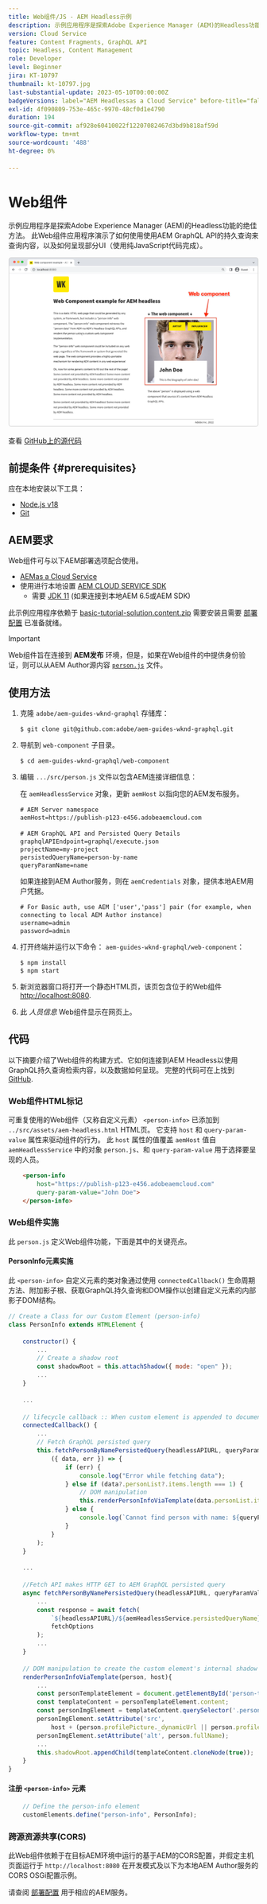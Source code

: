 ```yaml
---
title: Web组件/JS - AEM Headless示例
description: 示例应用程序是探索Adobe Experience Manager (AEM)的Headless功能的绝佳方法。 此Web组件/JS应用程序演示了如何通过AEM GraphQL API，使用持久化查询来查询内容。
version: Cloud Service
feature: Content Fragments, GraphQL API
topic: Headless, Content Management
role: Developer
level: Beginner
jira: KT-10797
thumbnail: kt-10797.jpg
last-substantial-update: 2023-05-10T00:00:00Z
badgeVersions: label="AEM Headlessas a Cloud Service" before-title="false"
exl-id: 4f090809-753e-465c-9970-48cf0d1e4790
duration: 194
source-git-commit: af928e60410022f12207082467d3bd9b818af59d
workflow-type: tm+mt
source-wordcount: '488'
ht-degree: 0%

---
```


# Web组件

示例应用程序是探索Adobe Experience Manager (AEM)的Headless功能的绝佳方法。 此Web组件应用程序演示了如何使用使用AEM GraphQL API的持久查询来查询内容，以及如何呈现部分UI（使用纯JavaScript代码完成）。

![带有AEM Headless的Web组件](./assets/web-component/web-component.png)

查看 [GitHub上的源代码](https://github.com/adobe/aem-guides-wknd-graphql/tree/main/web-component)

## 前提条件 {#prerequisites}

应在本地安装以下工具：

+ [Node.js v18](https://nodejs.org/en/)
+ [Git](https://git-scm.com/)

## AEM要求

Web组件可与以下AEM部署选项配合使用。

+ [AEMas a Cloud Service](https://experienceleague.adobe.com/docs/experience-manager-cloud-service/content/implementing/deploying/overview.html)
+ 使用进行本地设置 [AEM CLOUD SERVICE SDK](https://experienceleague.adobe.com/docs/experience-manager-learn/cloud-service/local-development-environment-set-up/overview.html?lang=zh-Hans)
   + 需要 [JDK 11](https://experience.adobe.com/#/downloads/content/software-distribution/en/general.html?1_group.propertyvalues.property=.%2Fjcr%3Acontent%2Fmetadata%2Fdc%3AsoftwareType&amp;1_group.propertyvalues.operation=equals&amp;1_group.propertyvalues.0_values=software-type%3Atooling&amp;fulltext=Oracle%7E+JDK%7E+11%7E&amp;orderby=%40jcr%3Acontent%2Fjcr%3AlastModified&amp;orderby.sort=desc&amp;layout=list&amp;p=list&amp;p.offset=limit&amp;p.offset=0&amp;p.limit=14444) (如果连接到本地AEM 6.5或AEM SDK)

此示例应用程序依赖于 [basic-tutorial-solution.content.zip](../multi-step/assets/explore-graphql-api/basic-tutorial-solution.content.zip) 需要安装且需要 [部署配置](../deployment/web-component.md) 已准备就绪。


>[!IMPORTANT]
>
>Web组件旨在连接到 __AEM发布__ 环境，但是，如果在Web组件的中提供身份验证，则可以从AEM Author源内容 [`person.js`](https://github.com/adobe/aem-guides-wknd-graphql/blob/main/web-component/src/person.js#L11) 文件。

## 使用方法

1. 克隆 `adobe/aem-guides-wknd-graphql` 存储库：

   ```shell
   $ git clone git@github.com:adobe/aem-guides-wknd-graphql.git
   ```

1. 导航到 `web-component` 子目录。

   ```shell
   $ cd aem-guides-wknd-graphql/web-component
   ```

1. 编辑 `.../src/person.js` 文件以包含AEM连接详细信息：

   在 `aemHeadlessService` 对象，更新 `aemHost` 以指向您的AEM发布服务。

   ```plain
   # AEM Server namespace
   aemHost=https://publish-p123-e456.adobeaemcloud.com
   
   # AEM GraphQL API and Persisted Query Details
   graphqlAPIEndpoint=graphql/execute.json
   projectName=my-project
   persistedQueryName=person-by-name
   queryParamName=name
   ```

   如果连接到AEM Author服务，则在 `aemCredentials` 对象，提供本地AEM用户凭据。

   ```plain
   # For Basic auth, use AEM ['user','pass'] pair (for example, when connecting to local AEM Author instance)
   username=admin
   password=admin
   ```

1. 打开终端并运行以下命令： `aem-guides-wknd-graphql/web-component`：

   ```shell
   $ npm install
   $ npm start
   ```

1. 新浏览器窗口将打开一个静态HTML页，该页包含位于的Web组件 [http://localhost:8080](http://localhost:8080).
1. 此 _人员信息_ Web组件显示在网页上。

## 代码

以下摘要介绍了Web组件的构建方式、它如何连接到AEM Headless以使用GraphQL持久查询检索内容，以及数据如何呈现。 完整的代码可在上找到 [GitHub](https://github.com/adobe/aem-guides-wknd-graphql/tree/main/web-component).

### Web组件HTML标记

可重复使用的Web组件（又称自定义元素） `<person-info>` 已添加到 `../src/assets/aem-headless.html` HTML页。 它支持 `host` 和 `query-param-value` 属性来驱动组件的行为。 此 `host` 属性的值覆盖 `aemHost` 值自 `aemHeadlessService` 中的对象 `person.js`、和 `query-param-value` 用于选择要呈现的人员。

```html
    <person-info 
        host="https://publish-p123-e456.adobeaemcloud.com"
        query-param-value="John Doe">
    </person-info>
```

### Web组件实施

此 `person.js` 定义Web组件功能，下面是其中的关键亮点。

#### PersonInfo元素实施

此 `<person-info>` 自定义元素的类对象通过使用 `connectedCallback()` 生命周期方法、附加影子根、获取GraphQL持久查询和DOM操作以创建自定义元素的内部影子DOM结构。

```javascript
// Create a Class for our Custom Element (person-info)
class PersonInfo extends HTMLElement {

    constructor() {
        ...
        // Create a shadow root
        const shadowRoot = this.attachShadow({ mode: "open" });
        ...
    }

    ...

    // lifecycle callback :: When custom element is appended to document
    connectedCallback() {
        ...
        // Fetch GraphQL persisted query
        this.fetchPersonByNamePersistedQuery(headlessAPIURL, queryParamValue).then(
            ({ data, err }) => {
                if (err) {
                    console.log("Error while fetching data");
                } else if (data?.personList?.items.length === 1) {
                    // DOM manipulation
                    this.renderPersonInfoViaTemplate(data.personList.items[0], host);
                } else {
                    console.log(`Cannot find person with name: ${queryParamValue}`);
                }
            }
        );
    }

    ...

    //Fetch API makes HTTP GET to AEM GraphQL persisted query
    async fetchPersonByNamePersistedQuery(headlessAPIURL, queryParamValue) {
        ...
        const response = await fetch(
            `${headlessAPIURL}/${aemHeadlessService.persistedQueryName}${encodedParam}`,
            fetchOptions
        );
        ...
    }

    // DOM manipulation to create the custom element's internal shadow DOM structure
    renderPersonInfoViaTemplate(person, host){
        ...
        const personTemplateElement = document.getElementById('person-template');
        const templateContent = personTemplateElement.content;
        const personImgElement = templateContent.querySelector('.person_image');
        personImgElement.setAttribute('src',
            host + (person.profilePicture._dynamicUrl || person.profilePicture._path));
        personImgElement.setAttribute('alt', person.fullName);
        ...
        this.shadowRoot.appendChild(templateContent.cloneNode(true));
    }
}
```

#### 注册 `<person-info>` 元素

```javascript
    // Define the person-info element
    customElements.define("person-info", PersonInfo);
```

### 跨源资源共享(CORS)

此Web组件依赖于在目标AEM环境中运行的基于AEM的CORS配置，并假定主机页面运行于 `http://localhost:8080` 在开发模式及以下为本地AEM Author服务的CORS OSGi配置示例。

请查阅 [部署配置](../deployment/web-component.md) 用于相应的AEM服务。
